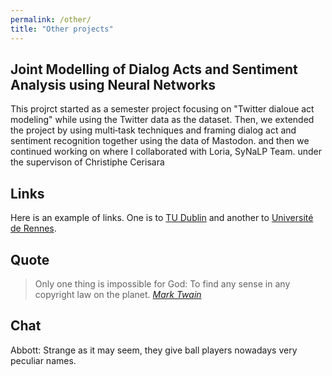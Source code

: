 ```yaml
---
permalink: /other/
title: "Other projects"
---
```


## Joint Modelling of Dialog Acts and Sentiment Analysis using Neural Networks
This projrct started as a semester project focusing on "Twitter dialoue act modeling" while using the Twitter data as the dataset. Then, we extended the project by using multi‑task techniques and framing dialog act and sentiment recognition together using the data of  Mastodon.  and  then we continued working on where I collaborated with   Loria, SyNaLP Team.
under the supervison of Christiphe Cerisara



## Links

Here is an example of links. One is to [TU Dublin][tu-dublin] and another to [Université de Rennes][uni-de-rennes].

[tu-dublin]: https://www.tudublin.ie/
[uni-de-rennes]: https://www.univ-rennes1.fr/
[link-name]: https://put-adress.here/

## Quote

> Only one thing is impossible for God: To find any sense in any copyright law on the planet.
> <cite><a href="http://www.brainyquote.com/quotes/quotes/m/marktwain163473.html">Mark Twain</a></cite>

## Chat

Abbott: Strange as it may seem, they give ball players nowadays very peculiar names.




<!--
 ## Code
Jekyll also offers powerful support for code snippets:

```python
def print_hi(name)
  puts "Hi, #{name}"
end
print_hi('Tom')
#=> prints 'Hi, Tom' to STDOUT.
```


## Images

Here is an example of an image

![img](../assets/images/sj.jpg)

## Formula

$$ (a+b)^2 = a^2 + 2ab + b^2 $$a --> 
